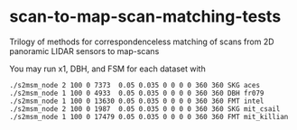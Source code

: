 # scan-to-map-scan-matching-tests
Trilogy of methods for correspondenceless matching of scans from 2D panoramic LIDAR sensors to map-scans

You may run x1, DBH, and FSM  for each dataset with

```
./s2msm_node 2 100 0 7373  0.05 0.035 0 0 0 0 360 360 SKG aces
./s2msm_node 1 100 0 4933  0.05 0.035 0 0 0 0 360 360 DBH fr079
./s2msm_node 1 100 0 13630 0.05 0.035 0 0 0 0 360 360 FMT intel
./s2msm_node 2 100 0 1987  0.05 0.035 0 0 0 0 360 360 SKG mit_csail
./s2msm_node 1 100 0 17479 0.05 0.035 0 0 0 0 360 360 FMT mit_killian
```
